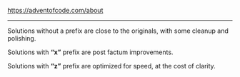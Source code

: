 https://adventofcode.com/about

---

Solutions without a prefix are close to the originals, with some cleanup and polishing.

Solutions with **“x”** prefix are post factum improvements.

Solutions with **“z”** prefix are optimized for speed, at the cost of clarity.
